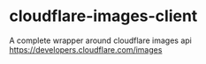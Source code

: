 # cloudflare-images-client
A complete wrapper around cloudflare images api https://developers.cloudflare.com/images
